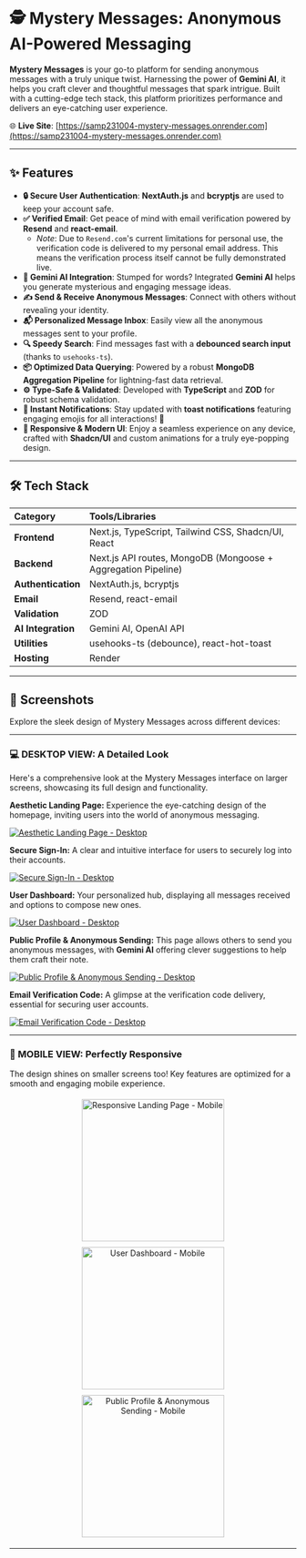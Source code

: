 # 🕵️ Mystery Messages: Anonymous AI-Powered Messaging

**Mystery Messages** is your go-to platform for sending anonymous messages with a truly unique twist. Harnessing the power of **Gemini AI**, it helps you craft clever and thoughtful messages that spark intrigue. Built with a cutting-edge tech stack, this platform prioritizes performance and delivers an eye-catching user experience.

🌐 **Live Site**: [https://samp231004-mystery-messages.onrender.com](https://samp231004-mystery-messages.onrender.com)

---

## ✨ Features

* **🔒 Secure User Authentication**: **NextAuth.js** and **bcryptjs** are used to keep your account safe.
* **✅ Verified Email**: Get peace of mind with email verification powered by **Resend** and **react-email**.
    * *Note*: Due to `Resend.com`'s current limitations for personal use, the verification code is delivered to my personal email address. This means the verification process itself cannot be fully demonstrated live.
* **🤖 Gemini AI Integration**: Stumped for words? Integrated **Gemini AI** helps you generate mysterious and engaging message ideas.
* **✍️ Send & Receive Anonymous Messages**: Connect with others without revealing your identity.
* **📬 Personalized Message Inbox**: Easily view all the anonymous messages sent to your profile.
* **🔍 Speedy Search**: Find messages fast with a **debounced search input** (thanks to `usehooks-ts`).
* **📦 Optimized Data Querying**: Powered by a robust **MongoDB Aggregation Pipeline** for lightning-fast data retrieval.
* **⚙️ Type-Safe & Validated**: Developed with **TypeScript** and **ZOD** for robust schema validation.
* **💬 Instant Notifications**: Stay updated with **toast notifications** featuring engaging emojis for all interactions! 🚀
* **🌈 Responsive & Modern UI**: Enjoy a seamless experience on any device, crafted with **Shadcn/UI** and custom animations for a truly eye-popping design.

---

## 🛠️ Tech Stack

| Category           | Tools/Libraries                                           |
| :----------------- | :-------------------------------------------------------- |
| **Frontend** | Next.js, TypeScript, Tailwind CSS, Shadcn/UI, React       |
| **Backend** | Next.js API routes, MongoDB (Mongoose + Aggregation Pipeline) |
| **Authentication** | NextAuth.js, bcryptjs                                     |
| **Email** | Resend, react-email                                       |
| **Validation** | ZOD                                                       |
| **AI Integration** | Gemini AI, OpenAI API                                     |
| **Utilities** | usehooks-ts (debounce), react-hot-toast                   |
| **Hosting** | Render                                                    |

---

## 📸 Screenshots

Explore the sleek design of Mystery Messages across different devices:

---

### 💻 DESKTOP VIEW: A Detailed Look

Here's a comprehensive look at the Mystery Messages interface on larger screens, showcasing its full design and functionality.

**Aesthetic Landing Page:** Experience the eye-catching design of the homepage, inviting users into the world of anonymous messaging.

[![Aesthetic Landing Page - Desktop](ScreenShots/SS_1.png)](ScreenShots/SS_1.png)

**Secure Sign-In:** A clear and intuitive interface for users to securely log into their accounts.

[![Secure Sign-In - Desktop](ScreenShots/SS_2.png)](ScreenShots/SS_2.png)

**User Dashboard:** Your personalized hub, displaying all messages received and options to compose new ones.

[![User Dashboard - Desktop](ScreenShots/SS_3.png)](ScreenShots/SS_3.png)

**Public Profile & Anonymous Sending:** This page allows others to send you anonymous messages, with **Gemini AI** offering clever suggestions to help them craft their note.

[![Public Profile & Anonymous Sending - Desktop](ScreenShots/SS_4.png)](ScreenShots/SS_4.png)

**Email Verification Code:** A glimpse at the verification code delivery, essential for securing user accounts.

[![Email Verification Code - Desktop](ScreenShots/SS_8.png)](ScreenShots/SS_8.png)

---

### 📱 MOBILE VIEW: Perfectly Responsive

The design shines on smaller screens too! Key features are optimized for a smooth and engaging mobile experience.

<p align="center">
  <img src="ScreenShots/SS_5.png" alt="Responsive Landing Page - Mobile" width="250" style="padding: 5px;">
  <img src="ScreenShots/SS_6.png" alt="User Dashboard - Mobile" width="250" style="padding: 5px;">
  <img src="ScreenShots/SS_7.png" alt="Public Profile & Anonymous Sending - Mobile" width="250" style="padding: 5px;">
</p>

---